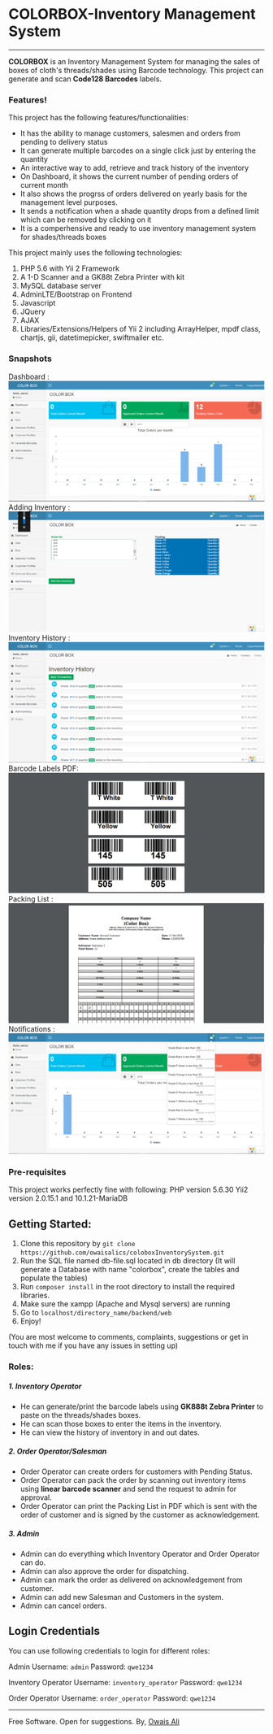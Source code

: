 # COLORBOX-Inventory Management System
----
**COLORBOX** is an Inventory Management System for managing the sales of boxes of cloth's threads/shades using Barcode technology. This project can generate and scan **Code128 Barcodes** labels.

### Features!
This project has the following features/functionalities:

* It has the ability to manage customers, salesmen and orders from pending to delivery status
* It can generate multiple barcodes on a single click just by entering the quantity
* An interactive way to add, retrieve and track history of the inventory
* On Dashboard, it shows the current number of pending orders of current month
* It also shows the progrss of orders delivered on yearly basis for the management level purposes.
* It sends a notification when a shade quantity drops from a defined limit which can be removed by clicking on it
* It is a comperhensive and ready to use inventory management system for shades/threads boxes

This project mainly uses the following technologies:

1.  PHP 5.6 with Yii 2 Framework
2.  A 1-D Scanner and a GK88t Zebra Printer with kit
3.  MySQL database server
4.  AdminLTE/Bootstrap on Frontend
5.  Javascript
6.  JQuery
7.  AJAX
8.  Libraries/Extensions/Helpers of Yii 2 including ArrayHelper, mpdf class, chartjs, gii, datetimepicker, swiftmailer etc.



### Snapshots
Dashboard : ![picture alt](backend/web/img/dashboard.PNG "Dasboard")
Adding Inventory : ![picture alt](backend/web/img/addingInventory.PNG "Adding Inventory")
Inventory History : ![picture alt](backend/web/img/inventoryHistory.PNG "Inventory History")
Barcode Labels PDF: ![picture alt](backend/web/img/barcodeLabels.PNG "Barcode Labels")
Packing List : ![picture alt](backend/web/img/packingList.PNG "Packing List")
Notifications : ![picture alt](backend/web/img/notifications.PNG "Notifications")

### Pre-requisites

This project works perfectly fine with following:
PHP version 5.6.30
Yii2 version 2.0.15.1 and 10.1.21-MariaDB

## Getting Started:
1. Clone this repository by `git clone https://github.com/owaisalics/coloboxInventorySystem.git` 
2. Run the SQL file named db-file.sql located in db directory (It will generate a Database with name "colorbox", create the tables and populate the tables)
3. Run `composer install` in the root directory to install the required libraries.
4. Make sure the xampp (Apache and Mysql servers) are running
5. Go to `localhost/directory_name/backend/web`
6. Enjoy!

(You are most welcome to comments, complaints, suggestions or get in touch with me if you have any issues in setting up)

### Roles:
#####  1. Inventory Operator
* He can generate/print the barcode labels using **GK888t Zebra Printer** to paste on the threads/shades boxes.
* He can scan those boxes to enter the items in the inventory.
* He can view the history of inventory in and out dates.

##### 2. Order Operator/Salesman
* Order Operator can create orders for customers with Pending Status.
* Order Operator can pack the order by scanning out inventory items using **linear barcode scanner** and send the request to admin for approval.
* Order Operator can print the Packing List in PDF which is sent with the order of customer and is signed by the customer as acknowledgement.

##### 3. Admin
* Admin can do everything which Inventory Operator and Order Operator can do.
* Admin can also approve the order for dispatching.
* Admin can mark the order as delivered on acknowledgement from customer.
* Admin can add new Salesman and Customers in the system.
* Admin can cancel orders.

Login Credentials
-----------------
You can use following credentials to login for different roles:

Admin Username: `admin`
Password: `qwe1234`

Inventory Operator Username: `inventory_operator`
Password: `qwe1234`

Order Operator Username: `order_operator`
Password: `qwe1234`

----

Free Software.
Open for suggestions.
By, [Owais Ali](https://github.com/owaisalics)
